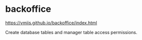 # backoffice

https://vmiis.github.io/backoffice/index.html  


Create database tables and manager table access permissions.
